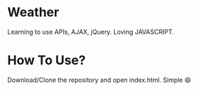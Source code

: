 # Weather
Learning to use APIs, AJAX, jQuery. Loving JAVASCRIPT.

# How To Use?

Download/Clone the repository and open index.html. Simple :smile:
